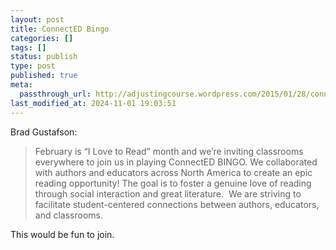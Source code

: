 ```yaml
---
layout: post
title: ConnectED Bingo
categories: []
tags: []
status: publish
type: post
published: true
meta:
  passthrough_url: http://adjustingcourse.wordpress.com/2015/01/28/connected-bingo/
last_modified_at: 2024-11-01 19:03:51
---
```


Brad Gustafson:


>February is “I Love to Read” month and we’re inviting classrooms everywhere to join us in playing ConnectED BINGO. We collaborated with authors and educators across North America to create an epic reading opportunity! The goal is to foster a genuine love of reading through social interaction and great literature.  We are striving to facilitate student-centered connections between authors, educators, and classrooms.



This would be fun to join.
